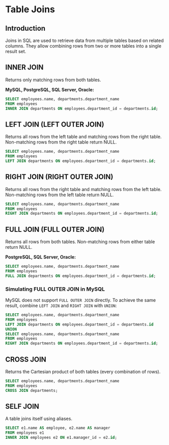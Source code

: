 # Table Joins

## Introduction
Joins in SQL are used to retrieve data from multiple tables based on related columns. They allow combining rows from two or more tables into a single result set.

## INNER JOIN
Returns only matching rows from both tables.

**MySQL, PostgreSQL, SQL Server, Oracle:**
```sql
SELECT employees.name, departments.department_name 
FROM employees 
INNER JOIN departments ON employees.department_id = departments.id;
```

## LEFT JOIN (LEFT OUTER JOIN)
Returns all rows from the left table and matching rows from the right table. Non-matching rows from the right table return NULL.

```sql
SELECT employees.name, departments.department_name 
FROM employees 
LEFT JOIN departments ON employees.department_id = departments.id;
```

## RIGHT JOIN (RIGHT OUTER JOIN)
Returns all rows from the right table and matching rows from the left table. Non-matching rows from the left table return NULL.

```sql
SELECT employees.name, departments.department_name 
FROM employees 
RIGHT JOIN departments ON employees.department_id = departments.id;
```

## FULL JOIN (FULL OUTER JOIN)
Returns all rows from both tables. Non-matching rows from either table return NULL.

**PostgreSQL, SQL Server, Oracle:**
```sql
SELECT employees.name, departments.department_name 
FROM employees 
FULL JOIN departments ON employees.department_id = departments.id;
```

### Simulating FULL OUTER JOIN in MySQL
MySQL does not support `FULL OUTER JOIN` directly. To achieve the same result, combine `LEFT JOIN` and `RIGHT JOIN` with `UNION`:

```sql
SELECT employees.name, departments.department_name 
FROM employees 
LEFT JOIN departments ON employees.department_id = departments.id
UNION
SELECT employees.name, departments.department_name 
FROM employees 
RIGHT JOIN departments ON employees.department_id = departments.id;
```

## CROSS JOIN
Returns the Cartesian product of both tables (every combination of rows).

```sql
SELECT employees.name, departments.department_name 
FROM employees 
CROSS JOIN departments;
```

## SELF JOIN
A table joins itself using aliases.

```sql
SELECT e1.name AS employee, e2.name AS manager 
FROM employees e1 
INNER JOIN employees e2 ON e1.manager_id = e2.id;
```
